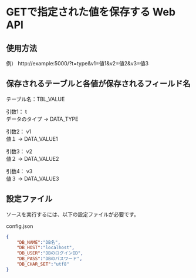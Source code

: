 # GETで指定された値を保存する Web API
使用方法
---
例）
http://example:5000/?t=type&v1=値1&v2=値2&v3=値3

保存されるテーブルと各値が保存されるフィールド名
---
テーブル名：TBL_VALUE 

引数1： t  
データのタイプ → DATA_TYPE
 
引数2： v1  
値１ → DATA_VALUE1  
 
引数3： v2  
値２ → DATA_VALUE2  
 
引数4： v3  
値３ → DATA_VALUE3  

設定ファイル
---
ソースを実行するには、以下の設定ファイルが必要です。  
 
config.json  

``` json
{
    "DB_NAME":"DB名",
    "DB_HOST":"localhost",
    "DB_USER":"DBのログインID",
    "DB_PASS":"DBのパスワード",
    "DB_CHAR_SET":"utf8"
}
```